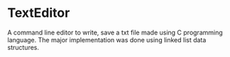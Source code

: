 # TextEditor
A command line editor to write, save a txt file made using C programming language. The major implementation was done using linked list data structures.
